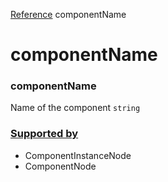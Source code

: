 [Reference](https://www.framer.com/developers/reference)
componentName
# componentName
### componentName
Name of the component
`string`
### [Supported by](https://www.framer.com/developers/reference/plugins-traits-component-name#supported-by)
  * ComponentInstanceNode
  * ComponentNode


